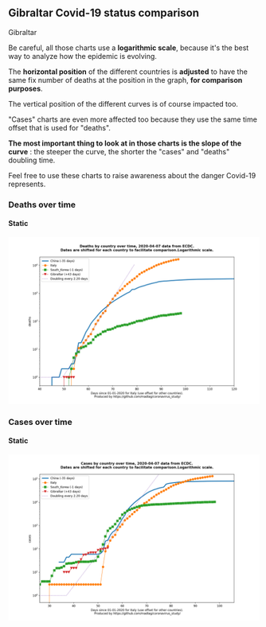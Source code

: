 ## Gibraltar Covid-19 status comparison 

Gibraltar



Be careful, all those charts use a **logarithmic scale**, because it's the best way to analyze how the epidemic is evolving.
 
The **horizontal position** of the different countries is **adjusted** to have the same fix number of deaths at the position in the graph, **for comparison purposes**.

The vertical position of the different curves is of course impacted too.

"Cases" charts are even more affected too because they use the same time offset that is used for "deaths".

**The most important thing to look at in those charts is the slope of the curve** : the steeper the curve, the shorter the "cases" and "deaths" doubling time.

Feel free to use these charts to raise awareness about the danger Covid-19 represents. 


 
### Deaths over time
 
#### Static
![Gibraltar covid-19 deaths static chart](https://raw.githubusercontent.com/madlag/coronavirus_study/master/notebooks/graphs/2020-04-07/countries/Gibraltar/2020-04-07_Gibraltar_deaths.png "Gibraltar covid-19 deaths static chart")   

 
### Cases over time
 
#### Static
![Gibraltar covid-19 cases static chart](https://raw.githubusercontent.com/madlag/coronavirus_study/master/notebooks/graphs/2020-04-07/countries/Gibraltar/2020-04-07_Gibraltar_cases.png "Gibraltar covid-19 cases static chart")   

